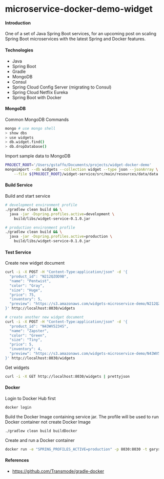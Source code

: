 # microservice-docker-demo-widget
#### Introduction
One of a set of Java Spring Boot services, for an upcoming post on scaling Spring Boot microservices with the latest Spring and Docker features.

#### Technologies
* Java
* Spring Boot
* Gradle
* MongoDB
* Consul
* Spring Cloud Config Server (migrating to Consul)
* Spring Cloud Netflix Eureka
* Spring Boot with Docker

#### MongoDB
Common MongoDB Commands
```bash
mongo # use mongo shell
> show dbs
> use widgets
> db.widget.find()
> db.dropDatabase()
```

Import sample data to MongoDB
```bash
PROJECT_ROOT='/Users/gstaffo/Documents/projects/widget-docker-demo'
mongoimport --db widgets --collection widget --type json --jsonArray \
    --file ${PROJECT_ROOT}/widget-service/src/main/resources/data/data.json
```

#### Build Service
Build and start service
```bash
# development environment profile
./gradlew clean build && \
  java -jar -Dspring.profiles.active=development \
    build/libs/widget-service-0.1.0.jar

# production environment profile
./gradlew clean build && \
  java -jar -Dspring.profiles.active=production \
    build/libs/widget-service-0.1.0.jar
```

#### Test Service
Create new widget document
```bash
curl -i -X POST -H "Content-Type:application/json" -d '{
  "product_id": "N212QZOD9B",
  "name": "Pentwist",
  "color": "Gray",
  "size": "Huge",
  "price": 75,
  "inventory": 5,
  "preview": "https://s3.amazonaws.com/widgets-microservice-demo/N212QZOD9B.png"
}' http://localhost:8030/widgets

# create another new widget document
curl -i -X POST -H "Content-Type:application/json" -d '{
  "product_id": "N43WV5234S",
  "name": "Zapster",
  "color": "Green",
  "size": "Tiny",
  "price": 5,
  "inventory": 4,
  "preview": "https://s3.amazonaws.com/widgets-microservice-demo/N43WV5234S.png"
}' http://localhost:8030/widgets
```

Get widgets
```bash
curl -i -X GET http://localhost:8030/widgets | prettyjson
```

#### Docker
Login to Docker Hub first
```bash
docker login
```

Build the Docker Image containing service jar. The profile will be used to run
 Docker container not create Docker Image
```bash
./gradlew clean build buildDocker
```

Create and run a Docker container
```bash
docker run -e "SPRING_PROFILES_ACTIVE=production" -p 8030:8030 -t garystafford/widget-service
```

#### References
* https://github.com/Transmode/gradle-docker
